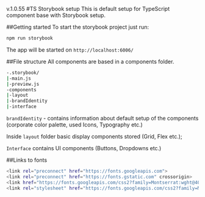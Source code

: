 v.1.0.55
#TS Storybook setup
This is default setup for TypeScript component base with Storybook setup.

##Getting started
To start the storybook project just run:
```sh
npm run storybook
```
The app will be started on  ```http://localhost:6006/```

##File structure
All components are based in a components folder.
```sh
-.storybook/
|-main.js
|-preview.js
-components
|-layout
|-brandIdentity
|-interface
```
```brandIdentity``` - contains information about default setup of the components (corporate color palette, used Icons, Typography etc.)

Inside ```layout``` folder basic display components stored (Grid, Flex etc.);

```Interface``` contains UI components (Buttons, Dropdowns etc.)

##Links to fonts
```sh
<link rel="preconnect" href="https://fonts.googleapis.com">
<link rel="preconnect" href="https://fonts.gstatic.com" crossorigin>
<link href="https://fonts.googleapis.com/css2?family=Montserrat:wght@400;500;600;700&display=swap" rel="stylesheet">
<link rel="stylesheet" href="https://fonts.googleapis.com/css2?family=Material+Symbols+Rounded:opsz,wght,FILL,GRAD@20..48,100..700,0..1,-50..200" />
```
